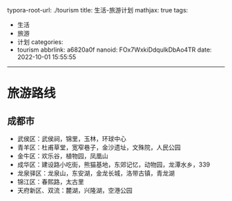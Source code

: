 typora-root-url: ./tourism
title: 生活-旅游计划
mathjax: true
tags:
  - 生活
  - 旅游
  - 计划
categories:
  - tourism
abbrlink: a6820a0f
nanoid: FOx7WxkiDdqulkDbAo4TR
date: 2022-10-01 15:55:55
---


# 旅游路线

## 成都市

- 武侯区：武侯祠，锦里，玉林，环球中心
- 青羊区：杜甫草堂，宽窄巷子，金沙遗址，文殊院，人民公园
- 金牛区：欢乐谷，植物园，凤凰山
- 成华区：建设路小吃街，熊猫基地，东郊记忆，动物园，龙潭水乡，339
- 龙泉驿区：龙泉山，东安湖，金龙长城，洛带古镇，青龙湖
- 锦江区：春熙路，太古里
- 天府新区、双流：麓湖，兴隆湖，空港公园
